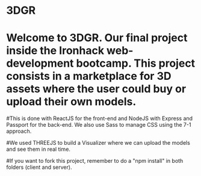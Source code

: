 # 3DGR
# Welcome to 3DGR. Our final project inside the Ironhack web-development bootcamp. This project consists in a marketplace for 3D assets where the user could buy or upload their own models. 

#This is done with ReactJS for the front-end and NodeJS with Express and Passport for the back-end. We also use Sass to manage CSS using the 7-1 approach.

#We used THREEJS to build a Visualizer where we can upload the models and see them in real time.

#If you want to fork this project, remember to do a "npm install" in both folders (client and server).
